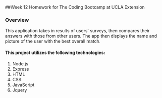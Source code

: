 ##Week 12 Homework for The Coding Bootcamp at UCLA Extension

### Overview ###
This application takes in results of users' surveys, then compares their answers with those from other users. The app then displays the name and picture of the user with the best overall match.

#### This project utilizes the following technologies:
1. Node.js
2. Express
3. HTML
4. CSS
5. JavaScript
6. Jquery
